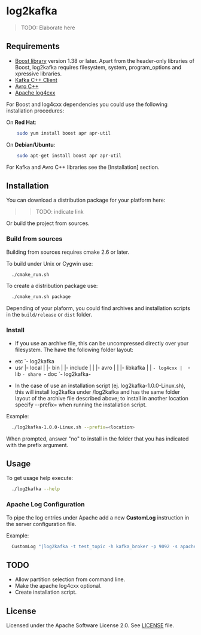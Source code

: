 log2kafka
=========

> TODO: Elaborate here

Requirements
------------

* [Boost library](http://www.boost.org) version 1.38 or later. Apart from the header-only libraries of Boost, log2kafka requires filesystem, system, program_options and xpressive libraries.
* [Kafka C++ Client](https://github.com/adobe-research/libkafka)
* [Avro C++](http://avro.apache.org/docs/current/api/cpp/html/index.html)
* [Apache log4cxx](http://logging.apache.org/log4cxx/)

For Boost and log4cxx dependencies you could use the following installation procedures:

On **Red Hat**:

```bash
    sudo yum install boost apr apr-util
```

On **Debian/Ubuntu**:

```bash
    sudo apt-get install boost apr apr-util
```

For Kafka and Avro C++ libraries see the [Installation] section.


Installation
------------

You can download a distribution package for your platform here:

>> TODO: indicate link

Or build the project from sources.

### Build from sources

Building from sources requires cmake 2.6 or later. 

To build under Unix or Cygwin use:

```bash
  ./cmake_run.sh
```

To create a distribution package use:

```bash
  ./cmake_run.sh package
```

Depending of your plaform, you could find archives and installation scripts in the `build/release` or `dist` folder.

### Install

* If you use an archive file, this can be uncompressed directly over your filesystem. The have the following folder layout:

- etc
  `- log2kafka
- usr
  |- local
  |  |- bin
  |  |- include
  |  |  |- avro
  |  |  |- libkafka
  |  |  `- log4cxx
  |  `- lib
  `- share
     `- doc
        `- log2kafka-<version>
        
* In the case of use an installation script (ej. log2kafka-1.0.0-Linux.sh), this will install log2kafka under <current folder>/log2kafka and has the same folder layout of the archive file described above; to install in another location specify --prefix=<location> when running the installation script.

Example:

```bash
  ./log2kafka-1.0.0-Linux.sh --prefix=<location>
```

When prompted, answer "no" to install in the folder that you has indicated with the prefix argument.

Usage
-----

To get usage help execute:

```bash
  ./log2kafka --help
```

### Apache Log Configuration

To pipe the log entries under Apache add a new **CustomLog** instruction in the server configuration file. 

Example:

```apache
  CustomLog "|log2kafka -t test_topic -h kafka_broker -p 9092 -s apache-combined -l /etc/log2kafka/log4cxx.properties" combined
```

TODO
----

* Allow partition selection from command line.
* Make the apache log4cxx optional.
* Create installation script.

License
-------

Licensed under the Apache Software License 2.0. See [LICENSE](LICENSE) file.
